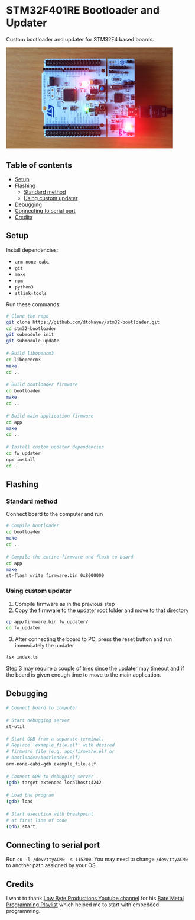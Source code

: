 # STM32F401RE Bootloader and Updater

Custom bootloader and updater for STM32F4 based boards.

[<img src="./images/stm32.png" width="450" alt="STM32F4 Nucleo Board">](./images/stm32.png)

## Table of contents

- [Setup](#setup)
- [Flashing](#flashing)
  - [Standard method](#standard-method)
  - [Using custom updater](#using-custom-updater)
- [Debugging](#debugging)
- [Connecting to serial port](#connecting-to-serial-port)
- [Credits](#credits)

## Setup

Install dependencies:

* `arm-none-eabi`
* `git`
* `make`
* `npm`
* `python3`
* `stlink-tools`

Run these commands:

```bash
# Clone the repo
git clone https://github.com/dtokayev/stm32-bootloader.git
cd stm32-bootloader
git submodule init
git submodule update

# Build libopencm3
cd libopencm3
make
cd ..

# Build bootloader firmware
cd bootloader
make
cd ..

# Build main application firmware
cd app
make
cd ..

# Install custom updater dependencies
cd fw_updater
npm install
cd ..
```

## Flashing

### Standard method

Connect board to the computer and run

```bash
# Compile bootloader
cd bootloader
make
cd ..

# Compile the entire firmware and flash to board
cd app
make
st-flash write firmware.bin 0x8000000
```

### Using custom updater

1. Compile firmware as in the previous step
2. Copy the firmware to the updater root folder and move to that directory
```bash
cp app/firmware.bin fw_updater/
cd fw_updater
```
3. After connecting the board to PC, press the reset button and run immediately the updater
```bash
tsx index.ts
```

Step 3 may require a couple of tries since the updater may timeout and if the board is given enough time to move to the main application.

## Debugging

```bash
# Connect board to computer

# Start debugging server
st-util

# Start GDB from a separate terminal.
# Replace 'example_file.elf' with desired
# firmware file (e.g. app/firmware.elf or
# bootloader/bootloader.elf)
arm-none-eabi-gdb example_file.elf

# Connect GDB to debugging server
(gdb) target extended localhost:4242

# Load the program
(gdb) load

# Start execution with breakpoint
# at first line of code
(gdb) start
```

## Connecting to serial port

Run `cu -l /dev/ttyACM0 -s 115200`. You may need to change `/dev/ttyACM0` to another path assigned by your OS.

## Credits

I want to thank [Low Byte Productions Youtube channel](https://www.youtube.com/channel/UC56l7uZA209tlPTVOJiJ8Tw) for his [Bare Metal Programming Playlist](https://youtube.com/playlist?list=PLP29wDx6QmW7HaCrRydOnxcy8QmW0SNdQ) which helped me to start with embedded programming.

